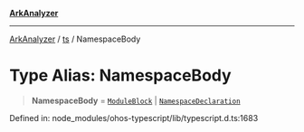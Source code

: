 [**ArkAnalyzer**](../../../../README.md)

***

[ArkAnalyzer](../../../../globals.md) / [ts](../README.md) / NamespaceBody

# Type Alias: NamespaceBody

> **NamespaceBody** = [`ModuleBlock`](../interfaces/ModuleBlock.md) \| [`NamespaceDeclaration`](../interfaces/NamespaceDeclaration.md)

Defined in: node\_modules/ohos-typescript/lib/typescript.d.ts:1683
